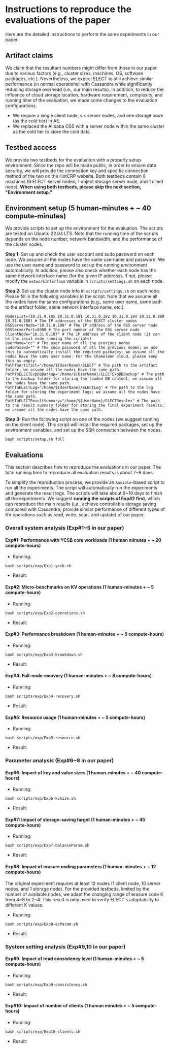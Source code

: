 # Instructions to reproduce the evaluations of the paper

Here are the detailed instructions to perform the same experiments in our paper.

## Artifact claims

We claim that the resultant numbers might differ from those in our paper due to various factors (e.g., cluster sizes, machines, OS, software packages, etc.). Nevertheless, we expect ELECT to still achieve similar performance (in normal operations) with Cassandra while significantly reducing storage overhead (i.e., our main results). In addition, to reduce the influence of cloud storage location, hardware requirement, complexity, and running time of the evaluation, we made some changes to the evaluation configurations.

* We require a single client node, six server nodes, and one storage node (as the cold tier) in AE.
* We replaced the Alibaba OSS with a server node within the same cluster as the cold tier to store the cold data.

## Testbed access

We provide two testbeds for the evaluation with a properly setup environment. Since the repo will be made public, in order to ensure data security, we will provide the connection key and specific connection method of the two on the HotCRP website. Both testbeds contain 8 machines (6 ELECT server nodes, 1 object storage server node, and 1 client node). **When using both testbeds, please skip the next section, "Environment setup."**

## Environment setup (5 human-minutes + ~ 40 compute-minutes)

We provide scripts to set up the environment for the evaluation. The scripts are tested on Ubuntu 22.04 LTS. Note that the running time of the scripts depends on the node number, network bandwidth, and the performance of the cluster nodes.

**Step 1:** Set up and check the user account and sudo password on each node. We assume all the nodes have the same username and password. We use the user name and password to set up the running environment automatically. In addition, please also check whether each node has the same network interface name (for the given IP address). If not, please modify the `networkInterface` variable in `scripts/settings.sh` on each node.

**Step 2:** Set up the cluster node info in `scripts/settings.sh` on each node. Please fill in the following variables in the script. Note that we assume all the nodes have the same configurations (e.g., same user name, same path to the artifact folder, same network interface name, etc.).

```shell
NodesList=(10.31.0.185 10.31.0.181 10.31.0.182 10.31.0.184 10.31.0.188 10.31.0.180) # The IP addresses of the ELECT cluster nodes
OSSServerNode="10.31.0.190" # The IP address of the OSS server node
OSSServerPort=8000 # The port number of the OSS server node
ClientNode="10.31.0.187" # The IP address of the client node (it can be the local node running the scripts)
UserName="cc" # The user name of all the previous nodes
sudoPasswd="" # The sudo password of all the previous nodes; we use this to automatically install the required packages; we assume all the nodes have the same user name. For the Chameleon cloud, please keep this as empty.
PathToArtifact="/home/${UserName}/ELECT" # The path to the artifact folder; we assume all the nodes have the same path.
PathToELECTExpDBBackup="/home/${UserName}/ELECTExpDBBackup" # The path to the backup folder for storing the loaded DB content; we assume all the nodes have the same path.
PathToELECTLog="/home/${UserName}/ELECTLog" # The path to the log folder for storing the experiment logs; we assume all the nodes have the same path.
PathToELECTResultSummary="/home/${UserName}/ELECTResules" # The path to the result summary folder for storing the final experiment results; we assume all the nodes have the same path. 
```

**Step 3:** Run the following script on one of the nodes (we suggest running on the client node). This script will install the required packages, set up the environment variables, and set up the SSH connection between the nodes.

```shell
bash scripts/setup.sh full
```

## Evaluations

This section describes how to reproduce the evaluations in our paper. The total running time to reproduce all evaluation results is about 7~8 days.

To simplify the reproduction process, we provide an `Ansible`-based script to run all the experiments. The script will automatically run the experiments and generate the result logs. The scripts will take about 9~10 days to finish all the experiments. We suggest **running the scripts of Exp#2 first**, which can reproduce the main results (i.e., achieve controllable storage saving compared with Cassandra; provide similar performance of different types of KV operations such as read, write, scan, and update) of our paper.

### Overall system analysis (Exp#1~5 in our paper)

#### Exp#1: Performance with YCSB core workloads (1 human minutes + ~ 20 compute-hours)

* Running:

```shell
bash scripts/exp/Exp1-ycsb.sh
```

* Result:


#### Exp#2: Micro-benchmarks on KV operations (1 human-minutes + ~ 5 compute-hours)

* Running:

```shell
bash scripts/exp/Exp2-operations.sh
```

* Result:

#### Exp#3: Performance breakdown (1 human-minutes + ~ 5 compute-hours)

* Running:

```shell
bash scripts/exp/Exp3-breakdown.sh
```

* Result:


#### Exp#4: Full-node recovery (1 human-minutes + ~ 8 compute-hours)

* Running:

```shell
bash scripts/exp/Exp4-recovery.sh
```

* Result:


#### Exp#5: Resource usage (1 human-minutes + ~ 5 compute-hours)

* Running:

```shell
bash scripts/exp/Exp5-resource.sh
```

* Result:


### Parameter analysis (Exp#6~8 in our paper)

#### Exp#6: Impact of key and value sizes (1 human-minutes + ~ 40 compute-hours)

* Running:

```shell
bash scripts/exp/Exp6-kvSize.sh
```

* Result:


#### Exp#7: Impact of storage-saving target (1 human-minutes + ~ 45 compute-hours)

* Running:

```shell
bash scripts/exp/Exp7-balanceParam.sh
```

* Result:


#### Exp#8: Impact of erasure coding parameters (1 human-minutes + ~ 12 compute-hours)

The original experiment requires at least 12 nodes (1 client node, 10 server nodes, and 1 storage node). For the provided testbeds, limited by the number of available nodes, we adapt the changing range of erasure code K from 4~8 to 2~4. This result is only used to verify ELECT's adaptability to different K values.


* Running:

```shell
bash scripts/exp/Exp8-ecParam.sh
```

* Result:


### System setting analysis (Exp#9,10 in our paper)

#### Exp#9: Impact of read consistency level (1 human-minutes + ~ 5 compute-hours)

* Running:

```shell
bash scripts/exp/Exp9-consistency.sh
```

* Result:


#### Exp#10: Impact of number of clients (1 human minutes + ~ 5 compute-hours)

* Running:

```shell
bash scripts/exp/Exp10-clients.sh
```

* Result:

